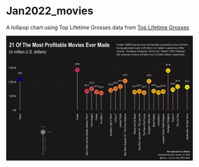 # Jan2022_movies

A lollipop chart using Top Lifetime Grosses data from [Top Lifetime Grosses](https://www.boxofficemojo.com/chart/top_lifetime_gross/)

![](movies.png)
